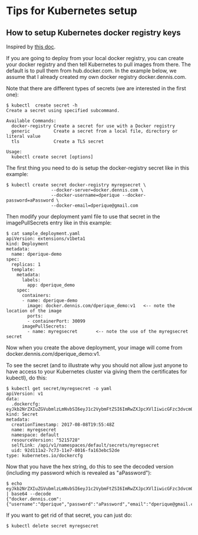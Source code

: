 # Tips for Kubernetes setup

## How to setup Kubernetes docker registry keys

Inspired by [this doc].

[this doc]: https://kubernetes.io/docs/tasks/configure-pod-container/pull-image-private-registry/ 

If you are going to deploy from your local docker registry, you can create your docker registry
and then tell Kubernetes to pull images from there.  The default is to pull them from hub.docker.com.
In the example below, we assume that I already created my own docker registry docker.dennis.com.

Note that there are different types of secrets (we are interested in the first one):

```
$ kubectl  create secret -h
Create a secret using specified subcommand.

Available Commands:
  docker-registry Create a secret for use with a Docker registry
  generic         Create a secret from a local file, directory or literal value
  tls             Create a TLS secret

Usage:
  kubectl create secret [options]
```

The first thing you need to do is setup the docker-registry secret like in this example:
```
$ kubectl create secret docker-registry myregsecret \
                 --docker-server=docker.dennis.com \
                 --docker-username=dperique --docker-password=aPassword \
                 --docker-email=dperique@gmail.com
```

Then modify your deployment yaml file to use that secret in the imagePullSecrets entry like in
this example:

```
$ cat sample_deployment.yaml 
apiVersion: extensions/v1beta1
kind: Deployment
metadata:
  name: dperique-demo
spec:
  replicas: 1
  template:
    metadata:
      labels:
        app: dperique_demo
    spec:
      containers:
      - name: dperique-demo
        image: docker.dennis.com/dperique_demo:v1   <-- note the location of the image
        ports:
        - containerPort: 30099
      imagePullSecrets:
        - name: myregsecret       <-- note the use of the myregsecret secret
```

Now when you create the above deployment, your image will come from docker.dennis.com/dperique_demo:v1.

To see the secret (and to illustrate why you should not allow just anyone to have access to your
Kubernetes cluster via giving them the certificates for kubectl), do this:
```
$ kubectl get secret/myregsecret -o yaml
apiVersion: v1
data:
  .dockercfg: eyJkb2NrZXIuZGVubmlzLmNvbSI6eyJ1c2VybmFtZSI6ImRwZXJpcXVlIiwicGFzc3dvcmQiOiJhUGFzc3dvcmQiLCJlbWFpbCI6ImRwZXJpcXVlQGdtYWlsLmNvbSIsImF1dGgiOiJaSEJsY21seGRXVTZZVkJoYzNOM2IzSmsifX0=
kind: Secret
metadata:
  creationTimestamp: 2017-08-08T19:55:48Z
  name: myregsecret
  namespace: default
  resourceVersion: "5215728"
  selfLink: /api/v1/namespaces/default/secrets/myregsecret
  uid: 92d111a2-7c73-11e7-8016-fa163ebc52de
type: kubernetes.io/dockercfg
```

Now that you have the hex string, do this to see the decoded version (including my password which is revealed as "aPassword"):
```
$ echo eyJkb2NrZXIuZGVubmlzLmNvbSI6eyJ1c2VybmFtZSI6ImRwZXJpcXVlIiwicGFzc3dvcmQiOiJhUGFzc3dvcmQiLCJlbWFpbCI6ImRwZXJpcXVlQGdtYWlsLmNvbSIsImF1dGgiOiJaSEJsY21seGRXVTZZVkJoYzNOM2IzSmsifX0= | base64 --decode
{"docker.dennis.com":{"username":"dperique","password":"aPassword","email":"dperique@gmail.com","auth":"ZHBlcmlxdWU6YVBhc3N3b3Jk"}}`
```

If you want to get rid of that secret, you can just do:
```
$ kubectl delete secret myregsecret
```

